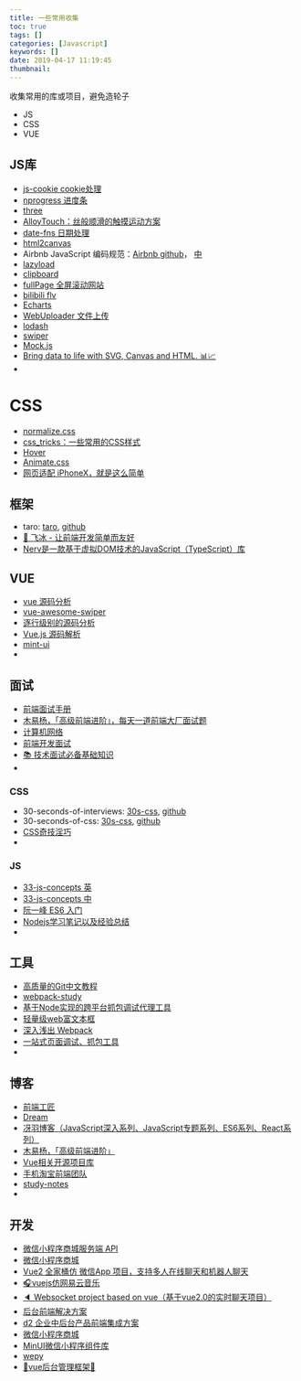 ```yaml
---
title: 一些常用收集
toc: true
tags: []
categories: [Javascript]
keywords: []
date: 2019-04-17 11:19:45
thumbnail:
---
```


收集常用的库或项目，避免造轮子
* JS
* CSS
* VUE

<!-- more -->

## JS库

* [js-cookie cookie处理](https://github.com/js-cookie/js-cookie)
* [nprogress 进度条](http://ricostacruz.com/nprogress/)
* [three](https://github.com/mrdoob/three.js)
* [AlloyTouch：丝般顺滑的触摸运动方案](https://github.com/AlloyTeam/AlloyTouch)
* [date-fns 日期处理](https://github.com/date-fns/date-fns)
* [html2canvas](https://github.com/niklasvh/html2canvas)
* Airbnb JavaScript 编码规范：[Airbnb github](https://github.com/airbnb/javascript)， [中](https://github.com/yuche/javascript)
* [lazyload](https://github.com/tuupola/lazyload)
* [clipboard](https://github.com/zenorocha/clipboard.js)
* [fullPage 全屏滚动网站](https://github.com/alvarotrigo/fullPage.js)
* [bilibili flv](https://github.com/bilibili/flv.js)
* [Echarts](https://github.com/apache/incubator-echarts)
* [WebUploader 文件上传](https://github.com/fex-team/webuploader)
* [lodash](https://github.com/lodash/lodash)
* [swiper](https://github.com/nolimits4web/swiper)
* [Mock.js](https://github.com/nuysoft/Mock)
* [Bring data to life with SVG, Canvas and HTML. 📊📈](https://d3js.org)
* []()

# CSS
* [normalize.css](https://github.com/necolas/normalize.css)
* [css_tricks：一些常用的CSS样式](https://qishaoxuan.github.io/css_tricks/)
* [Hover](https://github.com/IanLunn/Hover)
* [Animate.css](https://github.com/daneden/animate.css)
* [网页适配 iPhoneX，就是这么简单](https://aotu.io/notes/2017/11/27/iphonex/)

## 框架
* taro: [taro](https://taro.js.org/), [github](https://github.com/NervJS/taro)
* [🚀 飞冰 - 让前端开发简单而友好](https://github.com/alibaba/ice)
* [Nerv是一款基于虚拟DOM技术的JavaScript（TypeScript）库](https://github.com/NervJS/nerv/blob/master/README_CN.md)

## VUE
* [vue 源码分析](https://github.com/ustbhuangyi/vue-analysis)
* [vue-awesome-swiper](https://surmon-china.github.io/vue-awesome-swiper/)
* [逐行级别的源码分析](https://github.com/HcySunYang/vue-design)
* [Vue.js 源码解析](https://github.com/answershuto/learnVue)
* [mint-ui](https://github.com/mint-ui/docs)
* []()

## 面试
* [前端面试手册](https://github.com/yangshun/front-end-interview-handbook/blob/master/Translations/Chinese/README.md)
* [木易杨，「高级前端进阶」，每天一道前端大厂面试题](https://github.com/Advanced-Frontend/Daily-Interview-Question)
* [计算机网络](https://github.com/FEGuideTeam/FEGuide/tree/master/%E7%BD%91%E7%BB%9C%E9%97%AE%E9%A2%98)
* [前端开发面试](https://github.com/markyun/My-blog/tree/master/Front-end-Developer-Questions/Questions-and-Answers)
* [📚 技术面试必备基础知识](https://cyc2018.github.io/CS-Notes/#/)
* []()

### CSS
* 30-seconds-of-interviews: [30s-css](https://30secondsofinterviews.org/), [github](https://github.com/30-seconds/30-seconds-of-interviews)
* 30-seconds-of-css: [30s-css](https://30-seconds.github.io/30-seconds-of-css/), [github](https://github.com/30-seconds/30-seconds-of-css)
* [CSS奇技淫巧](https://github.com/chokcoco/iCSS)
* []()

### JS
* [33-js-concepts 英](https://github.com/leonardomso/33-js-concepts)
* [33-js-concepts 中](https://github.com/stephentian/33-js-concepts)
* [阮一峰 ES6 入门](http://es6.ruanyifeng.com/#README)
* [Nodejs学习笔记以及经验总结](https://github.com/chyingp/nodejs-learning-guide)
* []()


## 工具
* [高质量的Git中文教程](https://github.com/geeeeeeeeek/git-recipes)
* [webpack-study](https://github.com/qq20004604/webpack-study)
* [基于Node实现的跨平台抓包调试代理工具](https://github.com/avwo/whistle/blob/master/README-zh_CN.md)
* [轻量级web富文本框](https://github.com/wangfupeng1988/wangEditor)
* [深入浅出 Webpack](http://webpack.wuhaolin.cn/)
* [一站式页面调试、抓包工具](https://github.com/wuchangming/spy-debugger)
* []()

## 博客
* [前端工匠](https://github.com/ljianshu/Blog)
* [Dream](https://github.com/KieSun/Dream)
* [冴羽博客（JavaScript深入系列、JavaScript专题系列、ES6系列、React系列）](https://github.com/mqyqingfeng/Blog)
* [木易杨，「高级前端进阶」](https://github.com/yygmind/blog)
* [Vue相关开源项目库](https://github.com/rumengkai/awesome-vue)
* [手机淘宝前端团队](https://github.com/amfe/article)
* [study-notes](https://github.com/tsrot/study-notes)
* []()

## 开发
* [微信小程序商城服务端 API](https://github.com/tumobi/nideshop)
* [微信小程序商城](https://github.com/tumobi/nideshop-mini-program)
* [Vue2 全家桶仿 微信App 项目，支持多人在线聊天和机器人聊天](https://github.com/bailichen/vue-weixin)
* [🎧vuejs仿网易云音乐](https://github.com/hua1995116/musiccloudWebapp)
* [🔈 Websocket project based on vue（基于vue2.0的实时聊天项目）](https://github.com/hua1995116/webchat)
* [后台前端解决方案](https://github.com/PanJiaChen/vue-element-admin/blob/master/README.zh-CN.md)
* [d2 企业中后台产品前端集成方案](https://github.com/d2-projects/d2-admin)
* [微信小程序商城](https://github.com/EastWorld/wechat-app-mall)
* [MinUI微信小程序组件库](https://github.com/meili/minui)
* [wepy](https://github.com/Tencent/wepy)
* [👏vue后台管理框架👏 ](https://github.com/herozhou/vue-framework-wz)